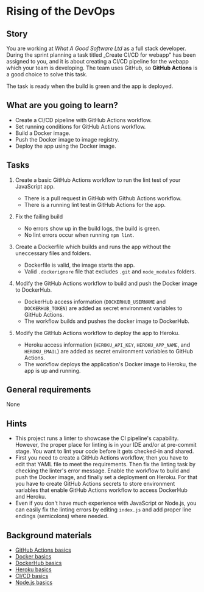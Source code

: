 # Rising of the DevOps

## Story

You are working at _What A Good Software Ltd_ as a full stack developer. During the sprint planning a task titled „Create CI/CD for webapp” has been assigned to you, and it is about creating a CI/CD pipeline for the webapp which your team is developing. The team uses GitHub, so **GitHub Actions** is a good choice to solve this task.

The task is ready when the build is green and the app is deployed.

## What are you going to learn?

- Create a CI/CD pipeline with GitHub Actions workflow.
- Set running conditions for GitHub Actions workflow.
- Build a Docker image.
- Push the Docker image to image registry.
- Deploy the app using the Docker image.

## Tasks

1. Create a basic GitHub Actions workflow to run the lint test of your JavaScript app.
    - There is a pull request in GitHub with Github Actions workflow.
    - There is a running lint test in GitHub Actions for the app.

2. Fix the failing build
    - No errors show up in the build logs, the build is green.
    - No lint errors occur when running `npm lint`.

3. Create a Dockerfile which builds and runs the app without the uneccessary files and folders.
    - Dockerfile is valid, the image starts the app.
    - Valid `.dockerignore` file that excludes `.git` and `node_modules` folders.

4. Modify the GitHub Actions workflow to build and push the Docker image to DockerHub.
    - DockerHub access information (`DOCKERHUB_USERNAME` and `DOCKERHUB_TOKEN`) are added as secret environment variables to GitHub Actions.
    - The workflow builds and pushes the docker image to DockerHub.

5. Modify the GitHub Actions workflow to deploy the app to Heroku.
    - Heroku access information (`HEROKU_API_KEY`, `HEROKU_APP_NAME`, and `HEROKU_EMAIL`) are added as secret environment variables to GitHub Actions.
    - The workflow deploys the application's Docker image to Heroku, the app is up and running.

## General requirements

None

## Hints

- This project runs a linter to showcase the CI pipeline's capability. However, the proper place for linting is in your IDE and/or at pre-commit stage. You want to lint your code before it gets checked-in and shared.
- First you need to create a GitHub Actions workflow, then you have to edit that YAML file to meet the requirements. Then fix the linting task by checking the linter's error message. Enable the workflow to build and push the Docker image, and finally set a deployment on Heroku. For that you have to create GitHub Actions secrets to store environment variables that enable GitHub Actions workflow to access DockerHub and Heroku.
- Even if you don't have much experience with JavaScript or Node.js, you can easily fix the linting errors by editing `index.js` and add proper line endings (semicolons) where needed.

## Background materials

- <i class="far fa-exclamation"></i> [GitHub Actions basics](https://docs.github.com/en/actions)
- <i class="far fa-exclamation"></i> [Docker basics](https://docs.docker.com/ci-cd/best-practices/)
- <i class="far fa-exclamation"></i> [DockerHub basics](https://docs.docker.com/ci-cd/best-practices/)
- <i class="far fa-exclamation"></i> [Heroku basics](https://help.heroku.com/PBGP6IDE/how-should-i-generate-an-api-key-that-allows-me-to-use-the-heroku-platform-api)
- <i class="far fa-exclamation"></i> [CI/CD basics](https://docs.github.com/en/actions/automating-builds-and-tests/about-continuous-integration)
- <i class="far fa-exclamation"></i> [Node.js basics](https://nodejs.dev/learn)

